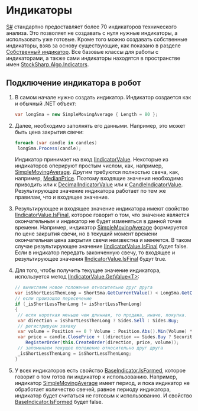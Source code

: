 # Индикаторы

[S\#](StockSharpAbout.md) стандартно предоставляет более 70 индикаторов технического анализа. Это позволяет не создавать с нуля нужные индикаторы, а использовать уже готовые. Кроме того можно создавать собственные индикаторы, взяв за основу существующие, как показано в разделе [Собственный индикатор](IndicatorsCustom.md). Все базовые классы для работы с индикаторами, а также сами индикаторы находятся в пространстве имен [StockSharp.Algo.Indicators](xref:StockSharp.Algo.Indicators). 

## Подключение индикатора в робот

1. В самом начале нужно создать индикатор. Индикатор создается как и обычный .NET объект:

   ```cs
   var longSma = new SimpleMovingAverage { Length = 80 };
   ```
2. Далее, необходимо заполнять его данными. Например, это может быть цена закрытия свечи:

   ```cs
   foreach (var candle in candles)
   	longSma.Process(candle);
   ```

   Индикатор принимает на вход [IIndicatorValue](xref:StockSharp.Algo.Indicators.IIndicatorValue). Некоторые из индикаторов оперируют простым числом, как, например, [SimpleMovingAverage](xref:StockSharp.Algo.Indicators.SimpleMovingAverage). Другим требуются полностью свеча, как, например, [MedianPrice](xref:StockSharp.Algo.Indicators.MedianPrice). Поэтому входящие значения необходимо приводить или к [DecimalIndicatorValue](xref:StockSharp.Algo.Indicators.DecimalIndicatorValue) или к [CandleIndicatorValue](xref:StockSharp.Algo.Indicators.CandleIndicatorValue). Результирующее значение индикатора работает по тем же правилам, что и входящее значение. 
3. Результирующее и входящее значение индикатора имеют свойство [IIndicatorValue.IsFinal](xref:StockSharp.Algo.Indicators.IIndicatorValue.IsFinal), которое говорит о том, что значение является окончательным и индикатор не будет изменяться в данной точке времени. Например, индикатор [SimpleMovingAverage](xref:StockSharp.Algo.Indicators.SimpleMovingAverage) формируется по цене закрытия свечи, но в текущий момент времени окончательная цена закрытия свечи неизвестна и меняется. В таком случае результирующее значение [IIndicatorValue.IsFinal](xref:StockSharp.Algo.Indicators.IIndicatorValue.IsFinal) будет false. Eсли в индикатор передать законченную свечу, то входящее и результирующее значения [IIndicatorValue.IsFinal](xref:StockSharp.Algo.Indicators.IIndicatorValue.IsFinal) будут true.
4. Для того, чтобы получить текущее значение индикатора, используется метод [IIndicatorValue.GetValue\<T\>](xref:StockSharp.Algo.Indicators.IIndicatorValue.GetValue``1):

   ```cs
   // вычисляем новое положение относительно друг друга
   var isShortLessThenLong = ShortSma.GetCurrentValue() < LongSma.GetCurrentValue();
   // если произошло пересечение
   if (_isShortLessThenLong != isShortLessThenLong)
   {
   	// если короткая меньше чем длинная, то продажа, иначе, покупка.
   	var direction = isShortLessThenLong ? Sides.Sell : Sides.Buy;
   	// регистрируем заявку
   	var volume = Position == 0 ? Volume : Position.Abs().Min(Volume) * 2;
   	var price = candle.ClosePrice + ((direction == Sides.Buy ? Security.PriceStep : -Security.PriceStep) ?? 1);
       RegisterOrder(this.CreateOrder(direction, price, volume));
   	// запоминаем текущее положение относительно друг друга
   	_isShortLessThenLong = isShortLessThenLong;
   }
   ```
5. У всех индикаторов есть свойство [BaseIndicator.IsFormed](xref:StockSharp.Algo.Indicators.BaseIndicator.IsFormed), которое говорит о том готов ли индикатор к использованию. Например, индикатор [SimpleMovingAverage](xref:StockSharp.Algo.Indicators.SimpleMovingAverage) имеет период, и пока индикатор не обработает количество свечей, равное периоду индикатора, индикатор будет считаться не готовым к использованию. И свойство [BaseIndicator.IsFormed](xref:StockSharp.Algo.Indicators.BaseIndicator.IsFormed) будет false.
